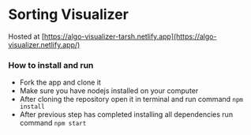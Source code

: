 Sorting Visualizer
==================

Hosted at [https://algo-visualizer-tarsh.netlify.app](https://algo-visualizer.netlify.app/)

### How to install and run

*   Fork the app and clone it
*   Make sure you have nodejs installed on your computer
*   After cloning the repository open it in terminal and run command ```npm install```
*   After previous step has completed installing all dependencies run command ```npm start```
